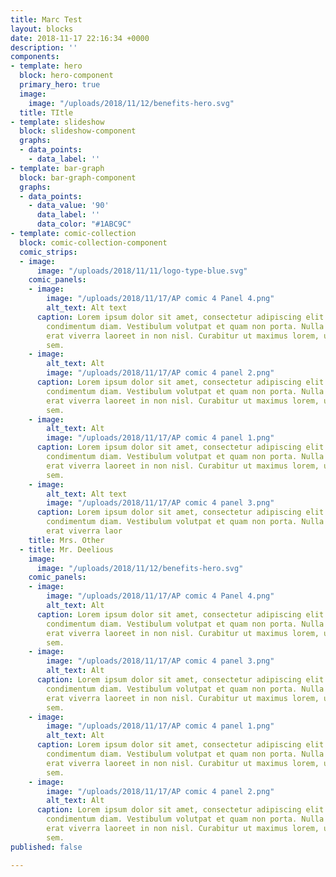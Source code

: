 ```yaml
---
title: Marc Test
layout: blocks
date: 2018-11-17 22:16:34 +0000
description: ''
components:
- template: hero
  block: hero-component
  primary_hero: true
  image:
    image: "/uploads/2018/11/12/benefits-hero.svg"
  title: TItle
- template: slideshow
  block: slideshow-component
  graphs:
  - data_points:
    - data_label: ''
- template: bar-graph
  block: bar-graph-component
  graphs:
  - data_points:
    - data_value: '90'
      data_label: ''
      data_color: "#1ABC9C"
- template: comic-collection
  block: comic-collection-component
  comic_strips:
  - image:
      image: "/uploads/2018/11/11/logo-type-blue.svg"
    comic_panels:
    - image:
        image: "/uploads/2018/11/17/AP comic 4 Panel 4.png"
        alt_text: Alt text
      caption: Lorem ipsum dolor sit amet, consectetur adipiscing elit. Donec nec
        condimentum diam. Vestibulum volutpat et quam non porta. Nulla ut dui sed
        erat viverra laoreet in non nisl. Curabitur ut maximus lorem, ut scelerisque
        sem.
    - image:
        alt_text: Alt
        image: "/uploads/2018/11/17/AP comic 4 panel 2.png"
      caption: Lorem ipsum dolor sit amet, consectetur adipiscing elit. Donec nec
        condimentum diam. Vestibulum volutpat et quam non porta. Nulla ut dui sed
        erat viverra laoreet in non nisl. Curabitur ut maximus lorem, ut scelerisque
        sem.
    - image:
        alt_text: Alt
        image: "/uploads/2018/11/17/AP comic 4 panel 1.png"
      caption: Lorem ipsum dolor sit amet, consectetur adipiscing elit. Donec nec
        condimentum diam. Vestibulum volutpat et quam non porta. Nulla ut dui sed
        erat viverra laoreet in non nisl. Curabitur ut maximus lorem, ut scelerisque
        sem.
    - image:
        alt_text: Alt text
        image: "/uploads/2018/11/17/AP comic 4 panel 3.png"
      caption: Lorem ipsum dolor sit amet, consectetur adipiscing elit. Donec nec
        condimentum diam. Vestibulum volutpat et quam non porta. Nulla ut dui sed
        erat viverra laor
    title: Mrs. Other
  - title: Mr. Deelious
    image:
      image: "/uploads/2018/11/12/benefits-hero.svg"
    comic_panels:
    - image:
        image: "/uploads/2018/11/17/AP comic 4 Panel 4.png"
        alt_text: Alt
      caption: Lorem ipsum dolor sit amet, consectetur adipiscing elit. Donec nec
        condimentum diam. Vestibulum volutpat et quam non porta. Nulla ut dui sed
        erat viverra laoreet in non nisl. Curabitur ut maximus lorem, ut scelerisque
        sem.
    - image:
        image: "/uploads/2018/11/17/AP comic 4 panel 3.png"
        alt_text: Alt
      caption: Lorem ipsum dolor sit amet, consectetur adipiscing elit. Donec nec
        condimentum diam. Vestibulum volutpat et quam non porta. Nulla ut dui sed
        erat viverra laoreet in non nisl. Curabitur ut maximus lorem, ut scelerisque
        sem.
    - image:
        image: "/uploads/2018/11/17/AP comic 4 panel 1.png"
        alt_text: Alt
      caption: Lorem ipsum dolor sit amet, consectetur adipiscing elit. Donec nec
        condimentum diam. Vestibulum volutpat et quam non porta. Nulla ut dui sed
        erat viverra laoreet in non nisl. Curabitur ut maximus lorem, ut scelerisque
        sem.
    - image:
        image: "/uploads/2018/11/17/AP comic 4 panel 2.png"
        alt_text: Alt
      caption: Lorem ipsum dolor sit amet, consectetur adipiscing elit. Donec nec
        condimentum diam. Vestibulum volutpat et quam non porta. Nulla ut dui sed
        erat viverra laoreet in non nisl. Curabitur ut maximus lorem, ut scelerisque
        sem.
published: false

---
```

